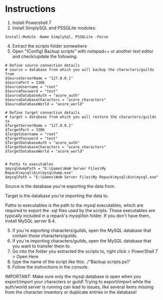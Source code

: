 # Instructions
1. Install Powershell 7
2. Install SimplySQL and PSSQLite modules:
 ```
Install-Module -Name SimplySql, PSSQLite -Force
 ```
4. Extract the scripts folder somewhere
5. Open "(Config) Backup scripts" with notepad++ or another text editor and check/update the following:
 ```
# Define source connection details
# source = database from which you will backup the characters/guilds from
$SourceServerName = "127.0.0.1"
$SourcePort = 3306
$SourceUsername = "root"
$SourcePassword = "test"
$SourceDatabaseAuth = "acore_auth"
$SourceDatabaseCharacters = "acore_characters"
$SourceDatabaseWorld = "acore_world"

# Define target connection details
# target = database from which you will restore the characters/guilds to
$TargetServerName = "127.0.0.1"
$TargetPort = 3306
$TargetUsername = "root"
$TargetPassword = "test"
$TargetDatabaseAuth = "acore_auth"
$TargetDatabaseCharacters = "acore_characters"
$TargetDatabaseWorld = "acore_world"


# Paths to executables
$mysqldumpPath = "E:\Games\WoW Server Files\My Repack\mysql\bin\mysqldump.exe"
$mysqlPath = "E:\Games\WoW Server Files\My Repack\mysql\bin\mysql.exe"
 ```

Source is the database you're exporting the data from.

Target is the database you're importing the data to.

Paths to executables is the path to the mysql executables, which are required to export the .sql files used by the scripts. Those executables are typically included in a repack's mysql/bin folder. If you don't have them, install MySQL server 8.4.

5. If you`re exporting characters/guilds, open the MySQL database that contain those characters/guilds.
6. If you`re importing characters/guilds, open the MySQL database that you want to transfer them to.
7. Go into the folder you extracted the scripts to, right click > PowerShell 7 > Open Here
8. type the name of the script like this: ./"Backup scripts.ps1"
9. Follow the instructions in the console.


IMPORTANT: Make sure only the mysql database is open when you export/import your characters or guild! Trying to export/import while the auth/world server is running can lead to issues, like several items missing from the character inventory or duplicate entries in the database! 
